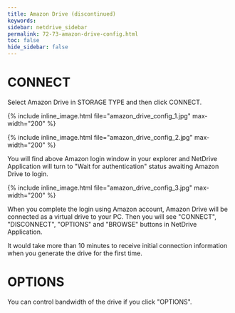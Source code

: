 ```yaml
---
title: Amazon Drive (discontinued)
keywords:
sidebar: netdrive_sidebar
permalink: 72-73-amazon-drive-config.html
toc: false
hide_sidebar: false
---
```


CONNECT
==================

Select Amazon Drive in STORAGE TYPE and then click CONNECT.


{% include inline_image.html file="amazon_drive_config_1.jpg" max-width="200" %}


{% include inline_image.html file="amazon_drive_config_2.jpg" max-width="200" %}


You will find above Amazon login window in your explorer and NetDrive Application will turn to "Wait for authentication" status awaiting Amazon Drive to login.


{% include inline_image.html file="amazon_drive_config_3.jpg" max-width="200" %}


When you complete the login using Amazon account, Amazon Drive will be connected as a virtual drive to your PC.  Then you will see "CONNECT", "DISCONNECT", "OPTIONS" and "BROWSE" buttons in NetDrive Application.

It would take more than 10 minutes to receive initial connection information when you generate the drive for the first time.


OPTIONS
==================
You can control bandwidth of the drive if you click "OPTIONS".

